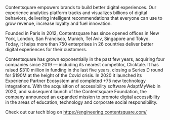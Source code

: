 Contentsquare empowers brands to build better digital experiences. Our experience analytics platform tracks and visualizes billions of digital behaviors, delivering intelligent recommendations that everyone can use to grow revenue, increase loyalty and fuel innovation. 

Founded in Paris in 2012, Contentsquare has since opened offices in New York, London, San Francisco, Munich, Tel Aviv, Singapore and Tokyo. Today, it helps more than 750 enterprises in 26 countries deliver better digital experiences for their customers.

Contentsquare has grown exponentially in the past few years, acquiring four companies since 2019 — including its nearest competitor, Clicktale. It has raised $310 million in funding in the last five years, closing a Series D round for $190M at the height of the Covid crisis. In 2020 it launched its Experience Partner Ecosystem and completed +75 new technology integrations. With the acquisition of accessibility software AdaptMyWeb in 2020, and subsequent launch of the Contentsquare Foundation, the company announced an expanded mission to promote digital accessibility in the areas of education, technology and corporate social responsibility.

Check out our tech blog on https://engineering.contentsquare.com/